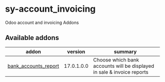 # sy-account_invoicing
Odoo account and invoicing Addons

[//]: # (addons)

Available addons
----------------
addon | version | summary
--- | --- | ---
[bank_accounts_report](bank_accounts_report/) | 17.0.1.0.0 | Choose which bank accounts will be displayed in sale & invoice reports

[//]: # (end addons)
